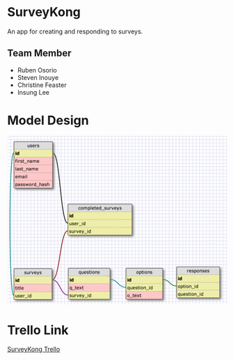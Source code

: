 # SurveyKong

An app for creating and responding to surveys.

## Team Member

* Ruben Osorio 
* Steven Inouye
* Christine Feaster
* Insung Lee

# Model Design

![db schema](schema_first.png)

# Trello Link

[SurveyKong Trello](https://trello.com/b/6xLVtkpd/surveykong)
